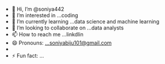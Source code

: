 - 👋 Hi, I’m @soniya442
- 👀 I’m interested in ...coding
- 🌱 I’m currently learning ...data science and machine learning
- 💞️ I’m looking to collaborate on ...data analysts
- 📫 How to reach me ...linkdlin
- 😄 Pronouns: ...soniyabiju101@gmail.com
- 
- ⚡ Fun fact: ...

<!---
soniya442/soniya442 is a ✨ special ✨ repository because its `README.md` (this file) appears on your GitHub profile.
You can click the Preview link to take a look at your changes.
--->
